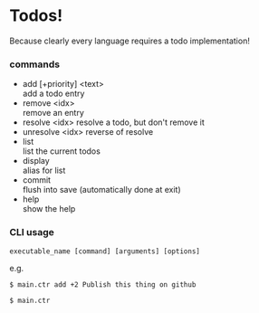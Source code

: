 # Todos!

Because clearly every language requires a todo implementation!

### commands

+ add [+priority] \<text\>  
	add a todo entry
+ remove \<idx\>            
	remove an entry
+ resolve \<idx\>
	resolve a todo, but don't remove it
+ unresolve \<idx\>
	reverse of resolve
+ list                    
	list the current todos
+ display                 
	alias for list
+ commit                  
	flush into save (automatically done at exit)
+ help                    
	show the help

### CLI usage

`executable_name [command] [arguments] [options]`

e.g.
```sh
$ main.ctr add +2 Publish this thing on github

$ main.ctr
```
